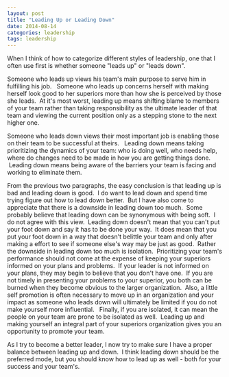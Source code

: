 ```yaml
---
layout: post
title: "Leading Up or Leading Down"
date: 2014-08-14
categories: leadership
tags: leadership
---
```


When I think of how to categorize different styles of leadership, one that I often use first is whether someone "leads up" or "leads down".

Someone who leads up views his team's main purpose to serve him in fulfilling his job.   Someone who leads up concerns herself with making herself look good to her superiors more than how she is perceived by those she leads.  At it's most worst, leading up means shifting blame to members of your team rather than taking responsibility as the ultimate leader of that team and viewing the current position only as a stepping stone to the next higher one.

Someone who leads down views their most important job is enabling those on their team to be successful at theirs.   Leading down means taking prioritizing the dynamics of your team: who is doing well, who needs help, where do changes need to be made in how you are getting things done.  Leading down means being aware of the barriers your team is facing and working to eliminate them.

From the previous two paragraphs, the easy conclusion is that leading up is bad and leading down is good.  I do want to lead down and spend time trying figure out how to lead down better.  But I have also come to appreciate that there is a downside in leading down too much.  Some probably believe that leading down can be synonymous with being soft.  I do not agree with this view.  Leading down doesn't mean that you can't put your foot down and say it has to be done your way.  It does mean that you put your foot down in a way that doesn't belittle your team and only after making a effort to see if someone else's way may be just as good.  Rather the downside in leading down too much is isolation.  Prioritizing your team's performance should not come at the expense of keeping your superiors informed on your plans and problems.  If your leader is not informed on your plans, they may begin to believe that you don't have one.  If you are not timely in presenting your problems to your superior, you both can be burned when they become obvious to the larger organization.  Also, a little self promotion is often necessary to move up in an organization and your impact as someone who leads down will ultimately be limited if you do not make yourself more influential.   Finally, if you are isolated, it can mean the people on your team are prone to be isolated as well.  Leading up and making yourself an integral part of your superiors organization gives you an opportunity to promote your team.

As I try to become a better leader, I now try to make sure I have a proper balance between leading up and down.  I think leading down should be the preferred mode, but you should know how to lead up as well - both for your success and your team's.